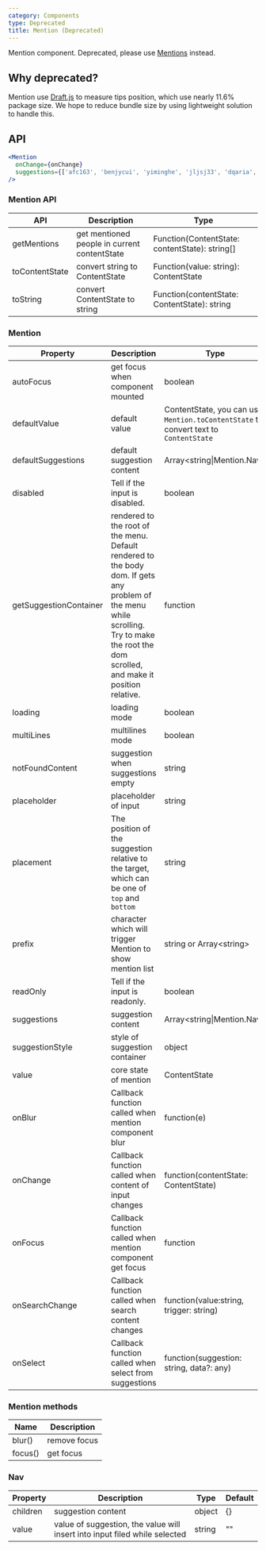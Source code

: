 ```yaml
---
category: Components
type: Deprecated
title: Mention (Deprecated)
---
```


Mention component. Deprecated, please use [Mentions](/components/mentions) instead.

## Why deprecated?

<div class="ant-alert ant-alert-error ant-alert-no-icon">
Mention use
<a href="https://www.npmjs.com/package/draft-js" target="_blank" rel="noopener noreferrer">Draft.js</a>
to measure tips position, which use nearly 11.6% package size. We hope to reduce bundle size by using lightweight solution to handle this.
</div>

## API

```jsx
<Mention
  onChange={onChange}
  suggestions={['afc163', 'benjycui', 'yiminghe', 'jljsj33', 'dqaria', 'RaoHai']}
/>
```

### Mention API

| API | Description | Type |
| --- | --- | --- |
| getMentions | get mentioned people in current contentState | Function(ContentState: contentState): string\[] |
| toContentState | convert string to ContentState | Function(value: string): ContentState |
| toString | convert ContentState to string | Function(contentState: ContentState): string |

### Mention

| Property | Description | Type | Default |
| --- | --- | --- | --- |
| autoFocus | get focus when component mounted | boolean | false |
| defaultValue | default value | ContentState, you can use `Mention.toContentState` to convert text to `ContentState` | null |
| defaultSuggestions | default suggestion content | Array&lt;string\|Mention.Nav> | \[] |
| disabled | Tell if the input is disabled. | boolean | false |
| getSuggestionContainer | rendered to the root of the menu. Default rendered to the body dom. If gets any problem of the menu while scrolling. Try to make the root the dom scrolled, and make it position relative. | function | () => document.body |
| loading | loading mode | boolean | false |
| multiLines | multilines mode | boolean | false |
| notFoundContent | suggestion when suggestions empty | string | 'No matches found' |
| placeholder | placeholder of input | string | null |
| placement | The position of the suggestion relative to the target, which can be one of `top` and `bottom` | string | 'bottom'. |
| prefix | character which will trigger Mention to show mention list | string or Array&lt;string> | '@' |
| readOnly | Tell if the input is readonly. | boolean | false |
| suggestions | suggestion content | Array&lt;string\|Mention.Nav> | \[] |
| suggestionStyle | style of suggestion container | object | {} |
| value | core state of mention | ContentState | null |
| onBlur | Callback function called when mention component blur | function(e) | null |
| onChange | Callback function called when content of input changes | function(contentState: ContentState) | null |
| onFocus | Callback function called when mention component get focus | function | null |
| onSearchChange | Callback function called when search content changes | function(value:string, trigger: string) | \[] |
| onSelect | Callback function called when select from suggestions | function(suggestion: string, data?: any) | null |

### Mention methods

| Name    | Description  |
| ------- | ------------ |
| blur()  | remove focus |
| focus() | get focus    |

### Nav

| Property | Description | Type | Default |
| --- | --- | --- | --- |
| children | suggestion content | object | {} |
| value | value of suggestion, the value will insert into input filed while selected | string | "" |
